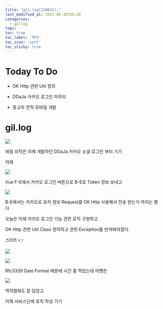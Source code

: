 ```yaml
---
title: "gil.log(210831);"
last_modified_at: 2021-08-30T20:38
categories: 
  - gillog
tags:
toc: true
toc_label: '목차'
toc_icon: 'sort'
toc_sticky: true
---
```

# Today To Do

- OK Http 관련 Util 정의

- DDaJa 카카오 로그인 마무리

- 중고차 견적 모바일 개발


# gil.log

![](https://images.velog.io/images/gillog/post/b6195461-ec0f-4928-a498-114501034fdf/image.png)

애침 쉬작은 어제 개발하던 DDaJa 카카오 소셜 로그인 부터 기기

어제 

![](https://images.velog.io/images/gillog/post/234f492f-75cf-4d02-8a58-892d3b4e3272/image.png)

Vue F-E에서 카카오 로그인 버튼으로 B-E로 Token 정보 보내고

![](https://images.velog.io/images/gillog/post/b0568df2-7ae4-473f-843a-5f245bfd6309/image.png)

B-E에서는 카카오로 유저 정보 Request를 OK Http 사용해서 전송 받는거 까지는 봤다

오늘은 이제 카카오 로그인 기능 관련 로직 구현하고

OK Http 관련 Util Class 정의하고 관련 Exception들 만져봐야겠다.

스타뜨 👉

![](https://images.velog.io/images/gillog/post/dd222a6e-878d-4370-a99b-96698d578833/image.png)


![](https://images.velog.io/images/gillog/post/2b283e4c-998a-4fed-98af-7668569dd417/image.png)

Rfc3339 Date Format 때문에 시간 좀 먹었는데 어쨋든

![](https://images.velog.io/images/gillog/post/b6588beb-3eee-4d11-89fa-4f7822226d19/image.png)

역직렬화도 잘 담았고

이제 서비스단에 로직 작성 기기